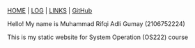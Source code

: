 [HOME](https://github.com/asta-kunn/os222/blob/main) | [LOG]([TXT/mylog.txt](https://github.com/asta-kunn/os222/blob/master/TXT/mylog.txt)) | [LINKS](https://github.com/asta-kunn/os222/blob/master/links.md) | [GitHub](https://github.com/asta-kunn/os222)

Hello!
My name is Muhammad Rifqi Adli Gumay (2106752224)


This is my static website for System Operation (OS222) course
